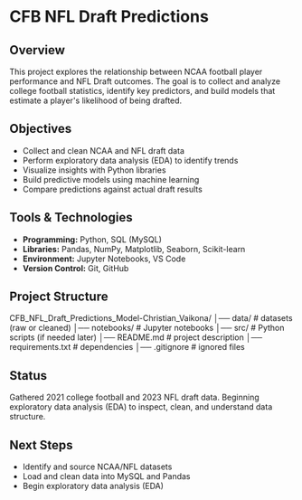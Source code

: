 # CFB NFL Draft Predictions

## Overview
This project explores the relationship between NCAA football player performance and NFL Draft outcomes. The goal is to collect and analyze college football statistics, identify key predictors, and build models that estimate a player's likelihood of being drafted.

## Objectives
- Collect and clean NCAA and NFL draft data
- Perform exploratory data analysis (EDA) to identify trends
- Visualize insights with Python libraries
- Build predictive models using machine learning
- Compare predictions against actual draft results

## Tools & Technologies
- **Programming:** Python, SQL (MySQL)  
- **Libraries:** Pandas, NumPy, Matplotlib, Seaborn, Scikit-learn  
- **Environment:** Jupyter Notebooks, VS Code  
- **Version Control:** Git, GitHub  

## Project Structure
CFB_NFL_Draft_Predictions_Model-Christian_Vaikona/
│── data/ # datasets (raw or cleaned)
│── notebooks/ # Jupyter notebooks
│── src/ # Python scripts (if needed later)
│── README.md # project description
│── requirements.txt # dependencies
│── .gitignore # ignored files


## Status
Gathered 2021 college football and 2023 NFL draft data.
Beginning exploratory data analysis (EDA) to inspect, clean, and understand data structure.

## Next Steps
- Identify and source NCAA/NFL datasets  
- Load and clean data into MySQL and Pandas  
- Begin exploratory data analysis (EDA)  